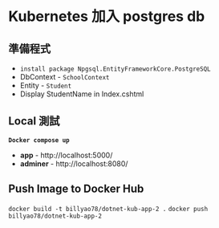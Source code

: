 # Kubernetes 加入 postgres db
## 準備程式
- `install package Npgsql.EntityFrameworkCore.PostgreSQL`
- DbContext - `SchoolContext`
- Entity - `Student`
- Display StudentName in Index.cshtml

## Local 測試
**`Docker compose up`**
- **app** - http://localhost:5000/
- **adminer** - http://localhost:8080/

## Push Image to Docker Hub
`docker build -t billyao78/dotnet-kub-app-2 .`
`docker push billyao78/dotnet-kub-app-2`
